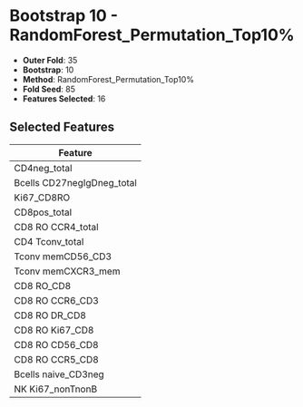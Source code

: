 # Bootstrap 10 - RandomForest_Permutation_Top10%

- **Outer Fold**: 35
- **Bootstrap**: 10
- **Method**: RandomForest_Permutation_Top10%
- **Fold Seed**: 85
- **Features Selected**: 16

## Selected Features

| Feature |
|---------|
| CD4neg_total |
| Bcells CD27negIgDneg_total |
| Ki67_CD8RO |
| CD8pos_total |
| CD8 RO CCR4_total |
| CD4 Tconv_total |
| Tconv memCD56_CD3 |
| Tconv memCXCR3_mem |
| CD8 RO_CD8 |
| CD8 RO CCR6_CD3 |
| CD8 RO DR_CD8 |
| CD8 RO Ki67_CD8 |
| CD8 RO CD56_CD8 |
| CD8 RO CCR5_CD8 |
| Bcells naive_CD3neg |
| NK Ki67_nonTnonB |
